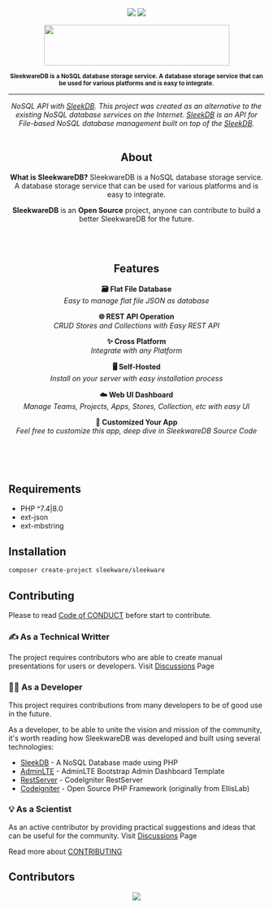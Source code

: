 <div align="center">
	<p align="center">
		<img src="http://img.shields.io/badge/help-wanted-lightgreen.svg"> <img src="http://img.shields.io/badge/LICENSE-MIT-green.svg">
	</p>
	<p align="center">
		<img src="https://i.ibb.co/dmKd2Yr/logo-with-no-bg.png" width="365" height="80">
	</p>
	<strong><small>SleekwareDB is a NoSQL database storage service. A database storage service that can be used for various platforms and is easy to integrate.</small></strong>
</div>
<hr>
<div align="center">
	<em>NoSQL API with <a href="https://sleekdb.github.io/" target="_blank">SleekDB</a>. This project was created as an alternative to the existing NoSQL database services on the Internet. <a href="https://sleekdb.github.io/" target="_blank">SleekDB</a> is an API for File-based NoSQL database management built on top of the <a href="https://sleekdb.github.io/" target="_blank">SleekDB</a>.</em>
	<br><br>
	<h2>About</h2>
	<p><strong>What is SleekwareDB?</strong> SleekwareDB is a NoSQL database storage service. A database storage service that can be used for various platforms and is easy to integrate.</p>
	<p><strong>SleekwareDB</strong> is an <strong>Open Source</strong> project, anyone can contribute to build a better SleekwareDB for the future.</p>
	<br><br>
	<h2>Features</h2>
	<p>
		<strong>🗃️ Flat File Database</strong> <br>
		<em>Easy to manage flat file JSON as database</em>
	</p>
	<p>
		<strong>🌐 REST API Operation</strong> <br>
		<em>CRUD Stores and Collections with Easy REST API</em>
	</p>
	<p>
		<strong>✨ Cross Platform</strong> <br>
		<em>Integrate with any Platform</em>
	</p>
	<p>
		<strong>🖥️ Self-Hosted</strong> <br>
		<em>Install on your server with easy installation process</em>
	</p>
	<p>
		<strong>☁️ Web UI Dashboard</strong> <br>
		<em>Manage Teams, Projects, Apps, Stores, Collection, etc with easy UI</em>
	</p>
	<p>
		<strong>🚀 Customized Your App</strong> <br>
		<em>Feel free to customize this app, deep dive in SleekwareDB Source Code</em>
	</p>
	<br><br><br>
</div>

## Requirements

- PHP ^7.4|8.0
- ext-json
- ext-mbstring

## Installation
```bash
composer create-project sleekware/sleekware
```

## Contributing
Please to read [Code of CONDUCT](CODE_OF_CONDUCT.md) before start to contribute.
### ✍️ As a Technical Writter
The project requires contributors who are able to create manual presentations for users or developers. Visit [Discussions](https://github.com/SleekwareDB/sleekwaredb/discussions/categories/documentation) Page

### 👨‍💻 As a Developer
This project requires contributions from many developers to be of good use in the future.

As a developer, to be able to unite the vision and mission of the community, it's worth reading how SleekwareDB was developed and built using several technologies:

- [SleekDB](https://sleekdb.github.io) - A NoSQL Database made using PHP
- [AdminLTE](https://adminlte.io) - AdminLTE Bootstrap Admin Dashboard Template
- [RestServer](https://github.com/chriskacerguis/codeigniter-restserver) - CodeIgniter RestServer
- [Codeigniter](https://github.com/bcit-ci/CodeIgniter) -  Open Source PHP Framework (originally from EllisLab)

### 💡 As a Scientist
As an active contributor by providing practical suggestions and ideas that can be useful for the community. Visit [Discussions](https://github.com/SleekwareDB/sleekwaredb/discussions/categories/ideas) Page

Read more about [CONTRIBUTING](CONTRIBUTING.md)

## Contributors

<p align="center">
	<a href = "https://github.com/SleekwareDB/sleekwaredb/graphs/contributors">
		<img src = "https://contrib.rocks/image?repo=SleekwareDB/sleekwaredb"/>
	</a>
</p>
